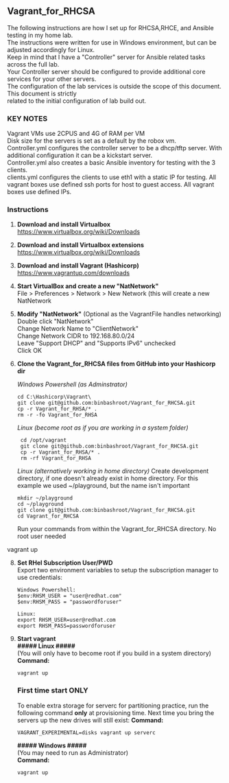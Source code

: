Vagrant_for_RHCSA
------------------
The following instructions are how I set up for RHCSA,RHCE, and Ansible testing in my home lab.  
The instructions were written for use in Windows environment, but can be adjusted accordingly for Linux.  
Keep in mind that I have a "Controller" server for Ansible related tasks across the full lab.  
Your Controller server should be configured to provide additional core services for your other servers.  
The configuration of the lab services is outside the scope of this document. This document is strictly  
related to the initial configuration of lab build out.  

### KEY NOTES ###
Vagrant VMs use 2CPUS and 4G of RAM per VM  
Disk size for the servers is set as a default by the robox vm.  
Controller.yml configures the controller server to be a dhcp/tftp server.  With additional configuration it can be a kickstart server.  
Controller.yml also creates a basic Ansible inventory for testing with the 3 clients.  
clients.yml configures the clients to use eth1 with a static IP for testing.
All vagrant boxes use defined ssh ports for host to guest access. 
All vagrant boxes use defined IPs. 

  
### Instructions ###


1. **Download and install Virtualbox** https://www.virtualbox.org/wiki/Downloads
2. **Download and install Virtualbox extensions** https://www.virtualbox.org/wiki/Downloads
3. **Download and install Vagrant (Hashicorp)** https://www.vagrantup.com/downloads
4. **Start VirtualBox and create a new "NatNetwork"**  
File > Preferences > Network > New Network (this will create a new NatNetwork  

5. **Modify "NatNetwork"**  (Optional as the VagrantFile handles networking)
   Double click "NatNetwork"    
   Change Network Name to "ClientNetwork"   
   Change Network CIDR to 192.168.80.0/24  
   Leave "Support DHCP" and "Supports IPv6" unchecked  
   Click OK  

7. **Clone the Vagrant_for_RHCSA files from GitHub into your Hashicorp dir**  

    *Windows Powershell (as Adminstrator)*
    ```
    cd C:\Hashicorp\Vagrant\
    git clone git@github.com:binbashroot/Vagrant_for_RHCSA.git
    cp -r Vagrant_for_RHSA/* .
    rm -r -fo Vagrant_for_RHSA 
    ```
    
    *Linux (become root as if you are working in a system folder)*
    ```
     cd /opt/vagrant
     git clone git@github.com:binbashroot/Vagrant_for_RHCSA.git
     cp -r Vagrant_for_RHSA/* .
     rm -rf Vagrant_for_RHSA
    ```
    *Linux (alternatively working in home directory)*
    Create development directory, if one doesn't already exist in home directory.
    For this example we used ~/playground, but the name isn't important
    ```
    mkdir ~/playground
    cd ~/playground
    git clone git@github.com:binbashroot/Vagrant_for_RHCSA.git
    cd Vagrant_for_RHCSA
    ```
    Run your commands from within the Vagrant_for_RHCSA directory. 
    No root user needed

vagrant up
  
8. **Set RHel Subscription User/PWD**  
    Export two environment variables to setup the subscription manager to use credentials:

    ```
    Windows Powershell:
    $env:RHSM_USER = "user@redhat.com"
    $env:RHSM_PASS = "passwordforuser"

    Linux:
    export RHSM_USER=user@redhat.com
    export RHSM_PASS=passwordforuser
    ```
      
9. **Start vagrant**  
     **##### Linux #####**  
     (You will only have to become root if you build in a system directory)  
     **Command:**  
     ```
     vagrant up
     ```

     ### First time start **ONLY** ###
     To enable extra storage for serverc for partitioning practice, run the following command **only** at provisioning time. Next time you bring the servers up the new drives will still exist:
     **Command:** 
     ```
     VAGRANT_EXPERIMENTAL=disks vagrant up serverc
     ```
     
     **##### Windows #####**  
     (You may need to run as Administrator)  
     **Command:**  
     ```
     vagrant up
     ```
       
    
